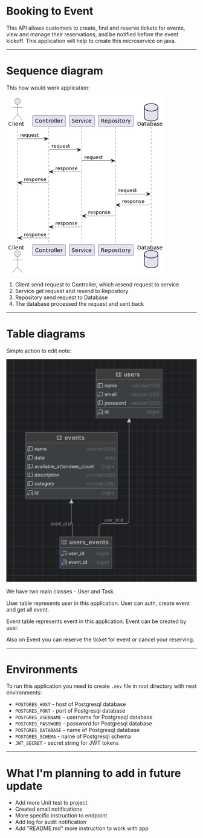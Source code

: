 # Booking to Event
This API allows customers to create, find and reserve tickets for events, view and manage their reservations, and be notified before the event kickoff.
This application will help to create this microservice on java.

___
# Sequence diagram
This how would work application:

<img src="docs/sequence_diagram.png" alt=""/>

1. Client send request to Controller, which resend request to service
2. Service get request and resend to Repository
3. Repository send request to Database
4. The database processed the request and sent back
___

# Table diagrams
Simple action to edit note:

<img src="docs/tables_diagram.png" alt=""/>

We have two main classes - User and Task.

User table represents user in this application. User can auth, create event and get all event.

Event table represents event in this application. Event can be created by user.

Also on Event you can reserve the ticket for event or cancel your reserving.  

___

# Environments

To run this application you need to create `.env` file in root directory with next environments:
* `POSTGRES_HOST` - host of Postgresql database
* `POSTGRES_PORT` - port of Postgresql database
* `POSTGRES_USERNAME` - username for Postgresql database
* `POSTGRES_PASSWORD` - password for Postgresql database
* `POSTGRES_DATABASE` - name of Postgresql database
* `POSTGRES_SCHEMA` - name of Postgresql schema
* `JWT_SECRET` - secret string for JWT tokens

___

# What I'm planning to add in future update
* Add more Unit test to project
* Created email notifications
* More specific instruction to endpoint
* Add log for audit notification
* Add "README.md" more instruction to work with app  